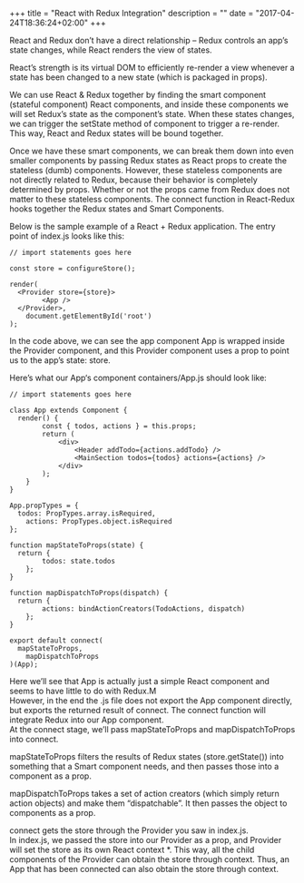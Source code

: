 +++
title = "React with Redux Integration"
description = ""
date = "2017-04-24T18:36:24+02:00"
+++

React and Redux don’t have a direct relationship – Redux controls an app’s state changes, while React renders the view of states.</br>

React’s strength is its virtual DOM to efficiently re-render a view whenever a state has been changed to a new state (which is packaged in props).</br>

We can use React & Redux together by finding the smart component (stateful component) React components, and inside these components we will set Redux’s state as the component’s state. When these states changes, we can trigger the setState method of component to trigger a re-render. This way, React and Redux states will be bound together.</br>

Once we have these smart components, we can break them down into even smaller components by passing Redux states as React props to create the stateless (dumb) components. However, these stateless components are not directly related to Redux, because their behavior is completely determined by props. Whether or not the props came from Redux does not matter to these stateless components. The connect function in React-Redux hooks together the Redux states and Smart Components.</br>

Below is the sample example of a React + Redux application. The entry point of index.js looks like this:</br>

```
// import statements goes here

const store = configureStore();

render(
  <Provider store={store}>
    	<App />
  </Provider>,
    document.getElementById('root')
);
```
In the code above, we can see the app component App is wrapped inside the Provider component, and this Provider component uses a prop to point us to the app’s state: store.</br>

Here’s what our App‘s component containers/App.js should look like:</br>

```
// import statements goes here

class App extends Component {
  render() {
    	const { todos, actions } = this.props;
        return (
        	<div>
            	<Header addTodo={actions.addTodo} />
                <MainSection todos={todos} actions={actions} />
            </div>
        );
    }
}

App.propTypes = {
  todos: PropTypes.array.isRequired,
    actions: PropTypes.object.isRequired
};

function mapStateToProps(state) {
  return {
    	todos: state.todos
    };
}

function mapDispatchToProps(dispatch) {
  return {
    	actions: bindActionCreators(TodoActions, dispatch)
    };
}

export default connect(
  mapStateToProps,
    mapDispatchToProps
)(App);
```

Here we’ll see that App is actually just a simple React component and seems to have little to do with Redux.M</br>
However, in the end the .js file does not export the App component directly, but exports the returned result of connect. The connect function will integrate Redux into our App component.</br>
At the connect stage, we’ll pass mapStateToProps and mapDispatchToProps into connect.</br>

mapStateToProps filters the results of Redux states (store.getState()) into something that a Smart component needs, and then passes those into a component as a prop.</br>

mapDispatchToProps takes a set of action creators (which simply return action objects) and make them “dispatchable”. It then passes the object to components as a prop.</br>

connect gets the store through the Provider you saw in index.js.</br>
In index.js, we passed the store into our Provider as a prop, and Provider will set the store as its own React context *. This way, all the child components of the Provider can obtain the store through context. Thus, an App that has been connected can also obtain the store through context.</br>
